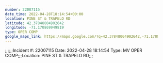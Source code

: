 ```yaml
---
number: 22007115
date_time: 2022-04-28T18:14:54+00:00
location: PINE ST & TRAPELO RD
latitude: 42.37848004902642
longitude: -71.170869949819
type: OPER COMP
google_maps_link: https://maps.google.com/?q=42.37848004902642,-71.170869949819
---
```


;;;;;;Incident #: 22007115   Date: 2022-04-28 18:14:54   Type: MV OPER COMP;;;Location: PINE ST & TRAPELO RD;;;
